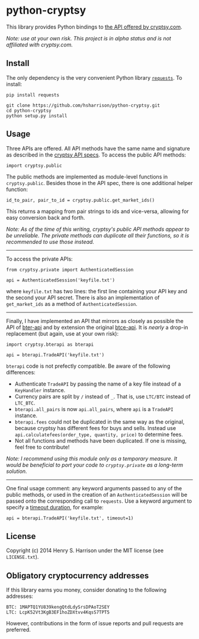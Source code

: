 python-cryptsy
=========

This library provides Python bindings to [the API offered by cryptsy.com](https://www.cryptsy.com/pages/api).

*Note: use at your own risk. This project is in alpha status and is not affiliated with cryptsy.com.*


Install
---

The only dependency is the very convenient Python library [`requests`](http://docs.python-requests.org/en/latest/). To install:

    pip install requests

    git clone https://github.com/hsharrison/python-cryptsy.git
    cd python-cryptsy
    python setup.py install


Usage
---

Three APIs are offered. All API methods have the same name and signature as described in the [cryptsy API specs](https://www.cryptsy.com/pages/api). To access the public API methods:

    import cryptsy.public

The public methods are implemented as module-level functions in `cryptsy.public`. Besides those in the API spec, there is one additional helper function:

    id_to_pair, pair_to_id = cryptsy.public.get_market_ids()

This returns a mapping from pair strings to ids and vice-versa, allowing for easy conversion back and forth.

*Note: As of the time of this writing, cryptsy's public API methods appear to be unreliable. The private methods can duplicate all their functions, so it is recommended to use those instead.*

---

To access the private APIs:

    from cryptsy.private import AuthenticatedSession

    api = AuthenticatedSession('keyfile.txt')

where `keyfile.txt` has two lines: the first line containing your API key and the second your API secret. There is also an implementation of `get_market_ids` as a method of `AuthenticatedSession`.

---

Finally, I have implemented an API that mirrors as closely as possible the API of [bter-api](https://github.com/hsharrison/bter-api) and by extension the original [btce-api](https://github.com/alanmcintyre/btce-api). It is *nearly* a drop-in replacement (but again, use at your own risk):

    import cryptsy.bterapi as bterapi

    api = bterapi.TradeAPI('keyfile.txt')

`bterapi` code is not prefectly compatible. Be aware of the following differences:
* Authenticate `TradeAPI` by passing the name of a key file instead of a `KeyHandler` instance.
* Currency pairs are split by `/` instead of `_`. That is, use `LTC/BTC` instead of `LTC_BTC`.
* `bterapi.all_pairs` is now `api.all_pairs`, where `api` is a `TradeAPI` instance.
* `bterapi.fees` could not be duplicated in the same way as the original, because cryptsy has different fees for buys and sells. Instead use `api.calculatefees(order_type, quantity, price)` to determine fees.
* Not all functions and methods have been duplicated. If one is missing, feel free to contribute!

*Note: I recommend using this module only as a temporary measure. It would be beneficial to port your code to `cryptsy.private` as a long-term solution.*

---

One final usage comment: any keyword arguments passed to any of the public methods, or used in the creation of an `AuthenticatedSession` will be passed onto the corresponding call to `requests`. Use a keyword argument to specify a [timeout duration](http://docs.python-requests.org/en/latest/user/quickstart/#timeouts), for example:

    api = bterapi.TradeAPI('keyfile.txt', timeout=1)


License
---

Copyright (c) 2014 Henry S. Harrison under the MIT license (see `LICENSE.txt`).


Obligatory cryptocurrency addresses
---

If this library earns you money, consider donating to the following addresses:

    BTC: 1MAPTQ1YU839kengQtdLdySrsDPAoT2SEY
    LTC: LcpK52Vt3KgB3EF1hoZDXtvv4KqsS7TPT5

However, contributions in the form of issue reports and pull requests are preferred.

